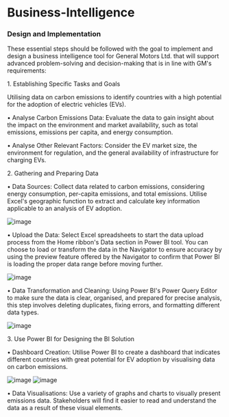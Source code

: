 <h1>Business-Intelligence</h1>

<h3>Design and Implementation</h3>


These essential steps should be followed with the goal to implement and design a business intelligence tool for General Motors Ltd. that will support advanced problem-solving and decision-making that is in line with GM's requirements:
<p>1.	Establishing Specific Tasks and Goals</p>
Utilising data on carbon emissions to identify countries with a high potential for the adoption of electric vehicles (EVs).
<p>•	Analyse Carbon Emissions Data: Evaluate the data to gain insight about the impact on the environment and market availability, such as total emissions, emissions per capita, and energy consumption.</p>
<p>•	Analyse Other Relevant Factors: Consider the EV market size, the environment for regulation, and the general availability of infrastructure for charging EVs.</p>
<p>2.	Gathering and Preparing Data</p>
<p>•	Data Sources: Collect data related to carbon emissions, considering energy consumption, per-capita emissions, and total emissions. Utilise Excel's geographic function to extract and calculate key information applicable to an analysis of EV adoption.</p>

<img alt="image" src="https://github.com/user-attachments/assets/4ea534ce-020e-4438-acb5-f519829a02d4" />

<p>•	Upload the Data: Select Excel spreadsheets to start the data upload process from the Home ribbon's Data section in Power BI tool. You can choose to load or transform the data in the Navigator to ensure accuracy by using the preview feature offered by the Navigator to confirm that Power BI is loading the proper data range before moving further.</p>

<img alt="image" src="https://github.com/user-attachments/assets/e140f56d-6159-40fb-a4a1-a9ffe412cdcf" />

<p>•	Data Transformation and Cleaning: Using Power BI's Power Query Editor to make sure the data is clear, organised, and prepared for precise analysis, this step involves deleting duplicates, fixing errors, and formatting different data types.</p>

<img alt="image" src="https://github.com/user-attachments/assets/7149dcd1-9e35-47de-b3f9-66da162ec688" />

<p>3.	Use Power BI for Designing the BI Solution</p>

<p>•	Dashboard Creation: Utilise Power BI to create a dashboard that indicates different countries with great potential for EV adoption by visualising data on carbon emissions.</p>

<img alt="image" src="https://github.com/user-attachments/assets/a8b39df7-7049-476e-8394-96c7149b534e" />
<img alt="image" src="https://github.com/user-attachments/assets/d29fd0ce-6b7b-49d8-9a1f-a8cad0630ae7" />

<p>•	Data Visualisations: Use a variety of graphs and charts to visually present emissions data. Stakeholders will find it easier to read and understand the data as a result of these visual elements.</p>





